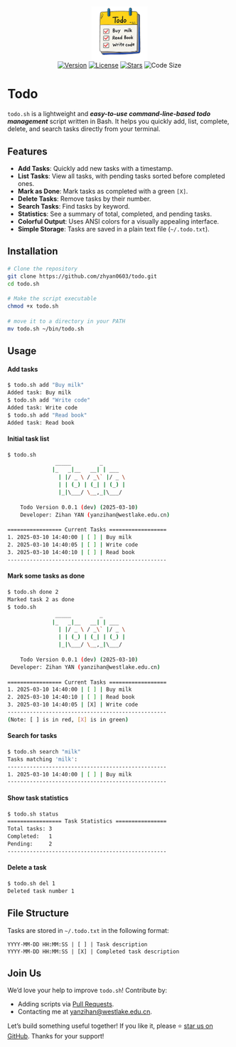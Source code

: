 <div align="center">
<img src="./todo-logo.png" width="25%" /><br>
<a href="https://github.com/zhyan0603/todo"><img src="https://img.shields.io/badge/version-0.0.1-brightgreen" alt="Version"></a>
<a href="https://github.com/zhyan0603/todo/blob/main/LICENCE"><img src="https://img.shields.io/badge/license-GPL--3.0-blue" alt="License"></a>
<a href="https://github.com/zhyan0603/todo/stargazers"><img src="https://img.shields.io/github/stars/zhyan0603/todo?style=social" alt="Stars"></a>
<img src="https://img.shields.io/github/languages/code-size/zhyan0603/todo" alt="Code Size">
</div>

# Todo

`todo.sh` is a lightweight and ***easy-to-use command-line-based todo management*** script written in Bash. It helps you quickly add, list, complete, delete, and search tasks directly from your terminal.

## Features

- **Add Tasks**: Quickly add new tasks with a timestamp.
- **List Tasks**: View all tasks, with pending tasks sorted before completed ones. 
- **Mark as Done**: Mark tasks as completed with a green `[X]`. 
- **Delete Tasks**: Remove tasks by their number. 
- **Search Tasks**: Find tasks by keyword. 
- **Statistics**: See a summary of total, completed, and pending tasks. 
- **Colorful Output**: Uses ANSI colors for a visually appealing interface. 
- **Simple Storage**: Tasks are saved in a plain text file (`~/.todo.txt`).

## Installation

```bash
# Clone the repository
git clone https://github.com/zhyan0603/todo.git
cd todo.sh

# Make the script executable
chmod +x todo.sh

# move it to a directory in your PATH
mv todo.sh ~/bin/todo.sh
```

## Usage

#### Add tasks

```bash
$ todo.sh add "Buy milk"
Added task: Buy milk
$ todo.sh add "Write code"
Added task: Write code
$ todo.sh add "Read book"
Added task: Read book
```

#### Initial task list

```bash
$ todo.sh
               _____         _       
              |_   _|__   __| | ___  
                | |/ _ \ / _\` |/ _ \ 
                | | (_) | (_| | (_) |
                |_|\___/ \__,_|\___/ 
 
    Todo Version 0.0.1 (dev) (2025-03-10)
    Developer: Zihan YAN (yanzihan@westlake.edu.cn)
 
================= Current Tasks ==================
1. 2025-03-10 14:40:00 | [ ] | Buy milk
2. 2025-03-10 14:40:05 | [ ] | Write code
3. 2025-03-10 14:40:10 | [ ] | Read book
--------------------------------------------------
```

#### Mark some tasks as done

```bash
$ todo.sh done 2
Marked task 2 as done
$ todo.sh
               _____         _       
              |_   _|__   __| | ___  
                | |/ _ \ / _\` |/ _ \ 
                | | (_) | (_| | (_) |
                |_|\___/ \__,_|\___/ 
 
    Todo Version 0.0.1 (dev) (2025-03-10)
 Developer: Zihan YAN (yanzihan@westlake.edu.cn)
 
================= Current Tasks ==================
1. 2025-03-10 14:40:00 | [ ] | Buy milk
2. 2025-03-10 14:40:10 | [ ] | Read book
3. 2025-03-10 14:40:05 | [X] | Write code
--------------------------------------------------
(Note: [ ] is in red, [X] is in green)
```

#### Search for tasks

```bash
$ todo.sh search "milk"
Tasks matching 'milk':
--------------------------------------------------
1. 2025-03-10 14:40:00 | [ ] | Buy milk
--------------------------------------------------
```

#### Show task statistics

```bash
$ todo.sh status
================= Task Statistics ================
Total tasks: 3
Completed:   1
Pending:     2
--------------------------------------------------
```

#### Delete a task

```bash
$ todo.sh del 1
Deleted task number 1
```

## File Structure

Tasks are stored in `~/.todo.txt` in the following format:

```
YYYY-MM-DD HH:MM:SS | [ ] | Task description
YYYY-MM-DD HH:MM:SS | [X] | Completed task description
```

## Join Us 

We’d love your help to improve `todo.sh`! Contribute by:

- Adding scripts via [Pull Requests](https://github.com/zhyan0603/GPUMDkit/pulls).
- Contacting me at [yanzihan@westlake.edu.cn](mailto:yanzihan@westlake.edu.cn).

Let’s build something useful together! If you like it, please ⭐ [star us on GitHub](https://github.com/zhyan0603/GPUMDkit). Thanks for your support!

